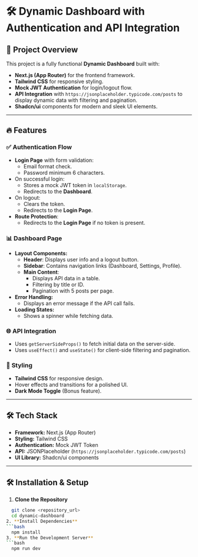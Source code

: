 # 🛠️ Dynamic Dashboard with Authentication and API Integration

## 🚀 **Project Overview**
This project is a fully functional **Dynamic Dashboard** built with:
- **Next.js (App Router)** for the frontend framework.
- **Tailwind CSS** for responsive styling.
- **Mock JWT Authentication** for login/logout flow.
- **API Integration** with `https://jsonplaceholder.typicode.com/posts` to display dynamic data with filtering and pagination.
- **Shadcn/ui** components for modern and sleek UI elements.

---

## 🔥 **Features**

### ✅ **Authentication Flow**
- **Login Page** with form validation:
  - Email format check.
  - Password minimum 6 characters.
- On successful login:
  - Stores a mock JWT token in `localStorage`.
  - Redirects to the **Dashboard**.
- On logout:
  - Clears the token.
  - Redirects to the **Login Page**.
- **Route Protection**:
  - Redirects to the **Login Page** if no token is present.

### 📊 **Dashboard Page**
- **Layout Components:**
  - **Header**: Displays user info and a logout button.
  - **Sidebar**: Contains navigation links (Dashboard, Settings, Profile).
  - **Main Content**: 
    - Displays API data in a table.
    - Filtering by title or ID.
    - Pagination with 5 posts per page.
- **Error Handling:**
  - Displays an error message if the API call fails.
- **Loading States:**
  - Shows a spinner while fetching data.

### 🌐 **API Integration**
- Uses `getServerSideProps()` to fetch initial data on the server-side.
- Uses `useEffect()` and `useState()` for client-side filtering and pagination.

### 🎨 **Styling**
- **Tailwind CSS** for responsive design.
- Hover effects and transitions for a polished UI.
- **Dark Mode Toggle** (Bonus feature).

---

## 🛠️ **Tech Stack**
- **Framework:** Next.js (App Router)
- **Styling:** Tailwind CSS
- **Authentication:** Mock JWT Token
- **API:** JSONPlaceholder (`https://jsonplaceholder.typicode.com/posts`)
- **UI Library:** Shadcn/ui components

---

## 🛠️ **Installation & Setup**

1. **Clone the Repository**
```bash
  git clone <repository_url>
  cd dynamic-dashboard
2. **Install Dependencies**
```bash
  npm install
3. **Run the Development Server**
```bash
  npm run dev
